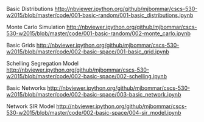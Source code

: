 Basic Distributions
http://nbviewer.ipython.org/github/mjbommar/cscs-530-w2015/blob/master/code/001-basic-random/001-basic_distributions.ipynb

Monte Carlo Simulation
http://nbviewer.ipython.org/github/mjbommar/cscs-530-w2015/blob/master/code/001-basic-random/002-monte_carlo.ipynb

Basic Grids
http://nbviewer.ipython.org/github/mjbommar/cscs-530-w2015/blob/master/code/002-basic-space/001-basic_grid.ipynb

Schelling Segregation Model
http://nbviewer.ipython.org/github/mjbommar/cscs-530-w2015/blob/master/code/002-basic-space/002-schelling.ipynb

Basic Networks 
http://nbviewer.ipython.org/github/mjbommar/cscs-530-w2015/blob/master/code/002-basic-space/003-basic_network.ipynb

Network SIR Model
http://nbviewer.ipython.org/github/mjbommar/cscs-530-w2015/blob/master/code/002-basic-space/004-sir_model.ipynb
